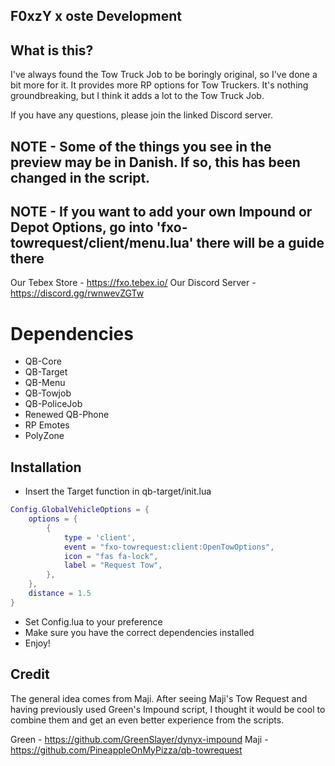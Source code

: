 ## F0xzY x oste Development

## What is this?
I've always found the Tow Truck Job to be boringly original, so I've done a bit more for it.
It provides more RP options for Tow Truckers.
It's nothing groundbreaking, but I think it adds a lot to the Tow Truck Job.

If you have any questions, please join the linked Discord server.

## NOTE - Some of the things you see in the preview may be in Danish. If so, this has been changed in the script.
## NOTE - If you want to add your own Impound or Depot Options, go into 'fxo-towrequest/client/menu.lua' there will be a guide there


Our Tebex Store - https://fxo.tebex.io/
Our Discord Server - https://discord.gg/rwnwevZGTw

# Dependencies
- QB-Core 
- QB-Target
- QB-Menu
- QB-Towjob
- QB-PoliceJob
- Renewed QB-Phone 
- RP Emotes 
- PolyZone

## Installation

- Insert the Target function in qb-target/init.lua

```lua
Config.GlobalVehicleOptions = {
	options = {
        {
            type = 'client',
            event = "fxo-towrequest:client:OpenTowOptions",
            icon = "fas fa-lock",
            label = "Request Tow",
        },
    },
    distance = 1.5
}
```

- Set Config.lua to your preference
- Make sure you have the correct dependencies installed
- Enjoy!

## Credit
The general idea comes from Maji. After seeing Maji's Tow Request and having previously used Green's Impound script, I thought it would be cool to combine them and get an even better experience from the scripts.

Green - https://github.com/GreenSlayer/dynyx-impound
Maji - https://github.com/PineappleOnMyPizza/qb-towrequest
